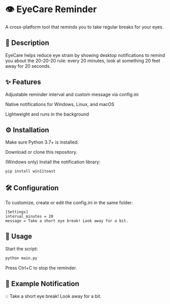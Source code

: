 # 👁️ EyeCare Reminder
A cross-platform tool that reminds you to take regular breaks for your eyes.

## 📝 Description
EyeCare helps reduce eye strain by showing desktop notifications to remind you about the 20-20-20 rule: every 20 minutes, look at something 20 feet away for 20 seconds.

## ✨ Features
Adjustable reminder interval and custom message via config.ini

Native notifications for Windows, Linux, and macOS

Lightweight and runs in the background

## ⚙️ Installation
Make sure Python 3.7+ is installed.

Download or clone this repository.

(Windows only) Install the notification library:

```bash
pip install win11toast
```

## 🛠️ Configuration
To customize, create or edit the config.ini in the same folder:

```
[Settings]
interval_minutes = 20
message = Take a short eye break! Look away for a bit.
```


## 🚀 Usage
Start the script:

```bash
python main.py
```
Press Ctrl+C to stop the reminder.

## 🔔 Example Notification
💡 Take a short eye break! Look away for a bit.